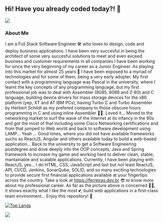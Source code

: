 ## Hi! Have you already coded today?! :superhero:

![](https://ferreiras.dev.br/assets/images/gitHub/shutterstock_72897715.jpg)

### About Me
I am a Full Stack Software Engineer :hammer_and_wrench: who loves to design, code and deploy business applications. I have been very succesful in being the architect of some very succesful solutions to meet and even exceed business and customer requirements in all companies I have been working for since the very beginning of my career as a Junior Engineer. As playing into this market for almost 25 years :ninja: I have been exposed to a myriad of technologies and for some of them, being a very early adopter. My first contact with a programming language was Pascal in the university, where I learnt the key concepts of any programming language, but my first professional job was to deal with  Assembler (8085, 8086 and Z-80) and C language, building device drivers for mass storage devices for the x86 platform (yep, XT and AT IBM PCs), having Turbo C and Turbo Assembler by Herbert Schildt as my prefered company to those obscure hours programming in C and using inline Assembler :man_technologist:. Loved it... Moved to the networking market to surf the wave of the Internet at its infancy in the 90s and got the most of that including some Cisco Networking certifications and from that jumped to Web world and back to software development using LAMP... Yeah ... Good times, where you did not have available frameworks suchs as ReactJS, Angular and others available today to build a web-based application... Back to the university to get a Software Engineering postdegree and dove deeply into the OOP concepts, Java and Spring framework to increase my game and working hard to deliver clean, stable, mantainable and scalable applications. Currently, I have been playing with ReactJS, yes... I do HTML, CSS, JavaScript and last but not least ReactJS, API, CI/CD, Jenkins, SonarQube, SOLID, and so many exciting technologies to provide secure first financial applications available at your fingertips across the country. Take a look at https://ferreiras.dev.br :sunglasses: to know more about my professional career. As far as the picture above is concerned :construction_worker_man:, it shows exactly what I like the most :two_hearts:, build web applications in a first-class team environment... Enjoy this repository! :partying_face:

[![Top Langs](https://github-readme-stats-git-masterrstaa-rickstaa.vercel.app/api/top-langs/?username=rnhc1000&theme=dracula)](https://github.com/rnhc1000/github-readme-stats)

<picture>
  <source
    srcset="https://github-readme-stats.vercel.app/api?username=rnhc1000&show_icons=true&theme=dark"
    media="(prefers-color-scheme: dark)"
  />
  <source
    srcset="https://github-readme-stats.vercel.app/api?username=rnhc1000&show_icons=true"
    media="(prefers-color-scheme: light), (prefers-color-scheme: no-preference)"
  />
  <img src="https://github-readme-stats.vercel.app/api?username=rnhc1000&show_icons=true" />
</picture>



